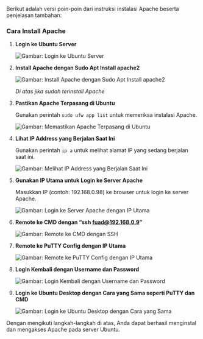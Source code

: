 Berikut adalah versi poin-poin dari instruksi instalasi Apache beserta penjelasan tambahan:

### Cara Install Apache

1. **Login ke Ubuntu Server**

   ![Gambar: Login ke Ubuntu Server](https://github.com/fuadmadil/wordpressandmpi/assets/150570456/aa40d761-6dfe-411d-8ccc-9614c7d360ac)

2. **Install Apache dengan Sudo Apt Install apache2**

   ![Gambar: Install Apache dengan Sudo Apt Install apache2](https://github.com/fuadmadil/wordpressandmpi/assets/150570456/aea81367-585d-4cc0-b722-5f9e6f7946cf)

   *Di atas jika sudah terinstall Apache*

3. **Pastikan Apache Terpasang di Ubuntu**

   Gunakan perintah `sudo ufw app list` untuk memeriksa instalasi Apache.

   ![Gambar: Memastikan Apache Terpasang di Ubuntu](https://github.com/fuadmadil/wordpressandmpi/assets/150570456/d33f5d7e-9650-44a7-990a-38f0bc797159)

4. **Lihat IP Address yang Berjalan Saat Ini**

   Gunakan perintah `ip a` untuk melihat alamat IP yang sedang berjalan saat ini.

   ![Gambar: Melihat IP Address yang Berjalan Saat Ini](https://github.com/fuadmadil/wordpressandmpi/assets/150570456/4da8d909-f910-478d-b9f0-d118521dd3e8)

5. **Gunakan IP Utama untuk Login ke Server Apache**

   Masukkan IP (contoh: 192.168.0.98) ke browser untuk login ke server Apache.

   ![Gambar: Login ke Server Apache dengan IP Utama](https://github.com/fuadmadil/wordpressandmpi/assets/150570456/a0224e88-7fed-4c94-beb3-536225262492)

6. **Remote ke CMD dengan “ssh fuad@192.168.0.9”**

   ![Gambar: Remote ke CMD dengan SSH](https://github.com/fuadmadil/wordpressandmpi/assets/150570456/e2919c25-32af-46e6-977b-b6eabed4c377)

7. **Remote ke PuTTY Config dengan IP Utama**

   ![Gambar: Remote ke PuTTY Config dengan IP Utama](https://github.com/fuadmadil/wordpressandmpi/assets/150570456/d442fb3b-f963-4d67-9218-6ee87b9b0270)

8. **Login Kembali dengan Username dan Password**

   ![Gambar: Login Kembali dengan Username dan Password](https://github.com/fuadmadil/wordpressandmpi/assets/150570456/3a4ce821-d50f-4ba9-bc7d-f740b209d8ce)

9. **Login ke Ubuntu Desktop dengan Cara yang Sama seperti PuTTY dan CMD**

   ![Gambar: Login ke Ubuntu Desktop dengan Cara yang Sama](https://github.com/fuadmadil/wordpressandmpi/assets/150570456/6c7686cb-0197-4ea0-aa5c-d13115f9402c)

Dengan mengikuti langkah-langkah di atas, Anda dapat berhasil menginstal dan mengakses Apache pada server Ubuntu.
